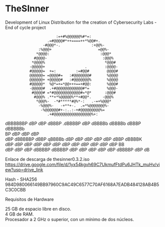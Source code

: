 # TheSInner
Development of Linux Distribution for the creation of Cybersecurity Labs - End of cycle project

                           :=+#%@@@@@@%#*=:            
                       .=#@@@@#*++====++*%@@#+.        
                     -#@@@*-.              :+@@%-      
                   :%@@@+                     =@@%-    
                  *@@@@:                       :@@@*   
                 #@@@@-                         :@@@%  
                *@@@@%                           *@@@# 
               -@@@@@+                  .        :@@@@-
               #@@@@@=  +=:         :=#@@#        @@@@#
               @@@@@@= =@@@@#=   :#@@@@@@@#       %@@@@
               @@@@@@+ +@@@@@#   :#@@@@@@@%       %@@@@
               #@@@@@*  %@*=+=*@@+++==+#@@:       %@@@#
               -@@@@@#  .+#@@@@@@@@@@@@#*=        %@@@-
                #@@@@# =*#@@@@@@@@@@@@#=*@*      :@@@# 
                 #@@@% .**+*%@@@@@%**+#@@*.     -@@@%  
                  *@@@%-  -*#*****#@%*-:   .-=+%@@@*   
                   -%@@@%-   -+**+-.  .=*%@@@@@@@%-    
                    -%@@@@@@#+-:..:-+#@@@@@@@@@%=      
                       .+#@@@@@@@@@@@@@@@@@%+:          

 dBBBBBBP dBP dBP dBBBP    .dBBBBP   dBP dBBBBb  dBBBBb  dBBBP dBBBBBb    
                            BP               dBP     dBP            dBP   
   dBP   dBBBBBP dBBP       qBBBBb  dBP dBP dBP dBP dBP dBBP    dBBBBK    
  dBP   dBP dBP dBP            dBP dBP dBP dBP dBP dBP dBP     dBP  BB   
 dBP   dBP dBP dBBBBP     dBBBBP  dBP dBP dBP dBP dBP dBBBBP  dBP  dB    
 


Enlace de descarga de thesinner0.3.2.iso  
https://drive.google.com/file/d/1yx54kgvh69C7UkmufFtdPu6JHTk_muHv/view?usp=drive_link  
  
Hash - SHA256  
984D980066149BB97960C9AC49C6577C70AF6168A7EADB484128AB4B5C3C0CBB  
  
Requisitos de Hardware  
  
25 GB de espacio libre en disco.  
4 GB de RAM.  
Procesador a 2 GHz o superior, con un mínimo de dos núcleos.  
  
